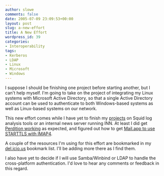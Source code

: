 ```yaml
---
author: slowe
comments: false
date: 2005-07-09 23:09:53+00:00
layout: post
slug: a-new-effort
title: A New Effort
wordpress_id: 39
categories:
- Interoperability
tags:
- Kerberos
- LDAP
- Linux
- Microsoft
- Windows
---
```


I suppose I should be finishing one project before starting another, but I can't help myself. I'm going to take on the project of integrating my Linux systems with Microsoft Active Directory, so that a single Active Directory account can be used to authenticate to both Windows-based systems as well as Linux-based systems on our network.

This new effort comes while I have yet to finish my [projects]({{site.url}}/2005/05/13/miscellaneous-projects/) on Squid log analysis tools or an internal news server running INN. At least I did get [Perdition working]({{site.url}}/2005/05/15/perdition-working-now/) as expected, and figured out how to get [Mail.app to use STARTTLS with IMAP4]({{site.url}}/2005/07/02/starttls-and-imap-in-mailapp/).

A couple of the resources I'm using for this effort are bookmarked in my [del.icio.us](http://del.icio.us/slowe/) bookmark list. I'll be adding more there as I find them.

I also have yet to decide if I will use Samba/Winbind or LDAP to handle the cross-platform authentication. I'd love to hear any comments or feedback in this regard.
